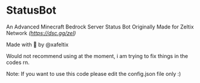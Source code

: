 # StatusBot
An Advanced Minecraft Bedrock Server Status Bot Originally Made for Zeltix Network *(https://dsc.gg/zel)*

Made with 💖 by @xafeltix

Would not recommend using at the moment, i am trying to fix things in the codes rn.

Note: If you want to use this code please edit the config.json file only :)
